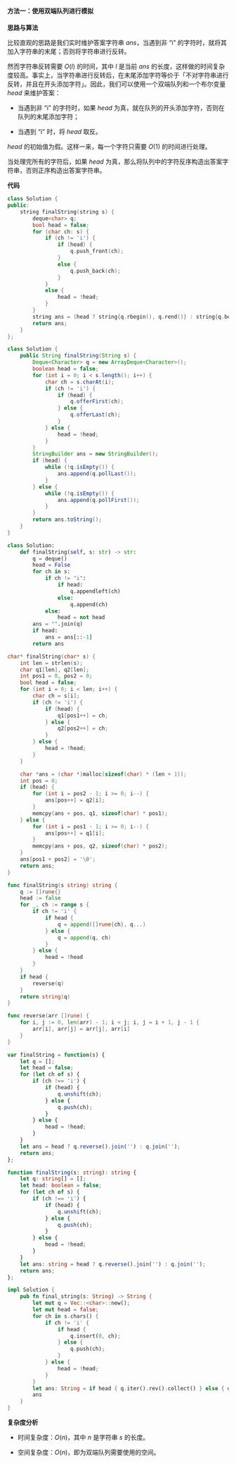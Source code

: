 #### 方法一：使用双端队列进行模拟

**思路与算法**

比较直观的思路是我们实时维护答案字符串 $\textit{ans}$，当遇到非 $\text{``i''}$ 的字符时，就将其加入字符串的末尾；否则将字符串进行反转。

然而字符串反转需要 $O(l)$ 的时间，其中 $l$ 是当前 $\textit{ans}$ 的长度，这样做的时间复杂度较高。事实上，当字符串进行反转后，在末尾添加字符等价于「不对字符串进行反转，并且在开头添加字符」。因此，我们可以使用一个双端队列和一个布尔变量 $\textit{head}$ 来维护答案：

- 当遇到非 $\text{``i''}$ 的字符时，如果 $\textit{head}$ 为真，就在队列的开头添加字符，否则在队列的末尾添加字符；

- 当遇到 $\text{``i''}$ 时，将 $\textit{head}$ 取反。

$\textit{head}$ 的初始值为假。这样一来，每一个字符只需要 $O(1)$ 的时间进行处理。

当处理完所有的字符后，如果 $\textit{head}$ 为真，那么将队列中的字符反序构造出答案字符串，否则正序构造出答案字符串。

**代码**

```C++ [sol1-C++]
class Solution {
public:
    string finalString(string s) {
        deque<char> q;
        bool head = false;
        for (char ch: s) {
            if (ch != 'i') {
                if (head) {
                    q.push_front(ch);
                }
                else {
                    q.push_back(ch);
                }
            }
            else {
                head = !head;
            }
        }
        string ans = (head ? string{q.rbegin(), q.rend()} : string{q.begin(), q.end()});
        return ans;
    }
};
```

```Java [sol1-Java]
class Solution {
    public String finalString(String s) {
        Deque<Character> q = new ArrayDeque<Character>();
        boolean head = false;
        for (int i = 0; i < s.length(); i++) {
            char ch = s.charAt(i);
            if (ch != 'i') {
                if (head) {
                    q.offerFirst(ch);
                } else {
                    q.offerLast(ch);
                }
            } else {
                head = !head;
            }
        }
        StringBuilder ans = new StringBuilder();
        if (head) {
            while (!q.isEmpty()) {
                ans.append(q.pollLast());
            }
        } else {
            while (!q.isEmpty()) {
                ans.append(q.pollFirst());
            }
        }
        return ans.toString();
    }
}
```

```Python [sol1-Python3]
class Solution:
    def finalString(self, s: str) -> str:
        q = deque()
        head = False
        for ch in s:
            if ch != "i":
                if head:
                    q.appendleft(ch)
                else:
                    q.append(ch)
            else:
                head = not head
        ans = "".join(q)
        if head:
            ans = ans[::-1]
        return ans
```

```C [sol1-C]
char* finalString(char* s) {
    int len = strlen(s);
    char q1[len], q2[len];
    int pos1 = 0, pos2 = 0;
    bool head = false;
    for (int i = 0; i < len; i++) {
        char ch = s[i];
        if (ch != 'i') {
            if (head) {
                q1[pos1++] = ch;
            } else {
                q2[pos2++] = ch;
            }
        } else {
            head = !head;
        }
    }

    char *ans = (char *)malloc(sizeof(char) * (len + 1));
    int pos = 0;
    if (head) {
        for (int i = pos2 - 1; i >= 0; i--) {
            ans[pos++] = q2[i]; 
        }
        memcpy(ans + pos, q1, sizeof(char) * pos1);
    } else {
        for (int i = pos1 - 1; i >= 0; i--) {
            ans[pos++] = q1[i];
        }
        memcpy(ans + pos, q2, sizeof(char) * pos2);
    }
    ans[pos1 + pos2] = '\0';
    return ans;
}


```

```Go [sol1-Go]
func finalString(s string) string {
    q := []rune{}
	head := false
	for _, ch := range s {
		if ch != 'i' {
			if head {
				q = append([]rune{ch}, q...)
			} else {
				q = append(q, ch)
			}
		} else {
			head = !head
		}
	}
    if head {
        reverse(q)
    }
	return string(q)
}

func reverse(arr []rune) {
    for i, j := 0, len(arr) - 1; i < j; i, j = i + 1, j - 1 {
        arr[i], arr[j] = arr[j], arr[i]
    }
}
```

```JavaScript [sol1-JavaScript]
var finalString = function(s) {
    let q = [];
    let head = false;
    for (let ch of s) {
        if (ch !== 'i') {
            if (head) {
                q.unshift(ch);
            } else {
                q.push(ch);
            }
        } else {
            head = !head;
        }
    }
    let ans = head ? q.reverse().join('') : q.join('');
    return ans;
};
```

```TypeScript [sol1-TypeScript]
function finalString(s: string): string {
    let q: string[] = [];
    let head: boolean = false;
    for (let ch of s) {
        if (ch !== 'i') {
            if (head) {
                q.unshift(ch);
            } else {
                q.push(ch);
            }
        } else {
            head = !head;
        }
    }
    let ans: string = head ? q.reverse().join('') : q.join('');
    return ans;
};
```

```Rust [sol1-Rust]
impl Solution {
    pub fn final_string(s: String) -> String {
        let mut q = Vec::<char>::new();
        let mut head = false;
        for ch in s.chars() {
            if ch != 'i' {
                if head {
                    q.insert(0, ch);
                } else {
                    q.push(ch);
                }
            } else {
                head = !head;
            }
        }
        let ans: String = if head { q.iter().rev().collect() } else { q.iter().collect() };
        ans
    }
}
```

**复杂度分析**

- 时间复杂度：$O(n)$，其中 $n$ 是字符串 $s$ 的长度。

- 空间复杂度：$O(n)$，即为双端队列需要使用的空间。